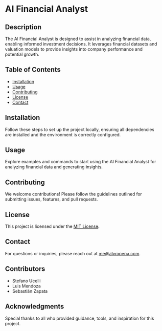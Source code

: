 # AI Financial Analyst

## Description
The AI Financial Analyst is designed to assist in analyzing financial data, enabling informed investment decisions. It leverages financial datasets and valuation models to provide insights into company performance and potential growth.

## Table of Contents
- [Installation](#installation)
- [Usage](#usage)
- [Contributing](#contributing)
- [License](#license)
- [Contact](#contact)

## Installation
Follow these steps to set up the project locally, ensuring all dependencies are installed and the environment is correctly configured.

## Usage
Explore examples and commands to start using the AI Financial Analyst for analyzing financial data and generating insights.

## Contributing
We welcome contributions! Please follow the guidelines outlined for submitting issues, features, and pull requests.

## License
This project is licensed under the [MIT License](LICENSE).

## Contact
For questions or inquiries, please reach out at [me@alvropena.com](mailto:me@alvropena.com).

## Contributors
- Stefano Ucelli
- Luis Mendoza
- Sebastián Zapata

## Acknowledgments
Special thanks to all who provided guidance, tools, and inspiration for this project.